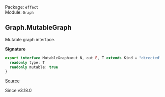Package: `effect`<br />
Module: `Graph`<br />

## Graph.MutableGraph

Mutable graph interface.

**Signature**

```ts
export interface MutableGraph<out N, out E, T extends Kind = "directed"> extends Proto<N, E> {
  readonly type: T
  readonly mutable: true
}
```

[Source](https://github.com/Effect-TS/effect/tree/main/packages/effect/src/Graph.ts#L115)

Since v3.18.0